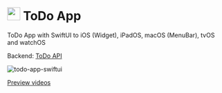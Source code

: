# <img src="https://github.com/carum98/TodoSwiftUI/assets/40967143/2eeda554-140e-4173-bd82-e8a627015e0a" width="30" height="30" /> ToDo App

ToDo App with SwiftUI to iOS (Widget), iPadOS, macOS (MenuBar), tvOS and watchOS

Backend: [ToDo API](https://github.com/carum98/todo-api)

![todo-app-swiftui](https://github.com/carum98/TodoSwiftUI/assets/40967143/cb7ba3ce-9e1a-4cf6-917a-972d92e98d45)

[Preview videos](https://www.youtube.com/playlist?list=PL21RtXQuYRMbusv0jb1uK4IHqyYNK8ljx)
